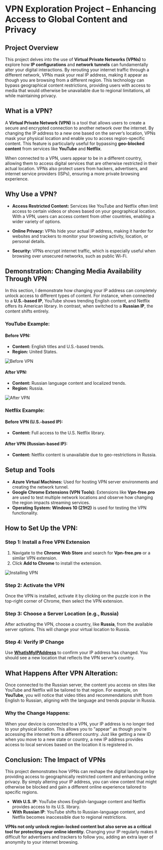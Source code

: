 # VPN Exploration Project – Enhancing Access to Global Content and Privacy

## Project Overview

This project delves into the use of **Virtual Private Networks (VPNs)** to explore how **IP configurations** and **network tunnels** can fundamentally alter your digital interactions. By rerouting your internet traffic through a different network, VPNs mask your real IP address, making it appear as though you are browsing from a different region. This technology can bypass geographical content restrictions, providing users with access to media that would otherwise be unavailable due to regional limitations, all while maintaining privacy.

## What is a VPN?

A **Virtual Private Network (VPN)** is a tool that allows users to create a secure and encrypted connection to another network over the internet. By changing the IP address to a new one based on the server’s location, VPNs mask your physical location and enable you to access region-specific content. This feature is particularly useful for bypassing **geo-blocked content** from services like **YouTube** and **Netflix**.

When connected to a VPN, users appear to be in a different country, allowing them to access digital services that are otherwise restricted in their actual location. VPNs also protect users from hackers, advertisers, and internet service providers (ISPs), ensuring a more private browsing experience.

## Why Use a VPN?

- **Access Restricted Content:** Services like YouTube and Netflix often limit access to certain videos or shows based on your geographical location. With a VPN, users can access content from other countries, enabling a wider variety of options.
  
- **Online Privacy:** VPNs hide your actual IP address, making it harder for websites and trackers to monitor your browsing activity, location, or personal details.

- **Security:** VPNs encrypt internet traffic, which is especially useful when browsing over unsecured networks, such as public Wi-Fi.

## Demonstration: Changing Media Availability Through VPN

In this section, I demonstrate how changing your IP address can completely unlock access to different types of content. For instance, when connected to a **U.S.-based IP**, YouTube shows trending English content, and Netflix offers its American library. In contrast, when switched to a **Russian IP**, the content shifts entirely.

### YouTube Example:

#### Before VPN:

- **Content:** English titles and U.S.-based trends.
- **Region:** United States.

![Before VPN](https://github.com/user-attachments/assets/157fec73-9dd5-4005-915a-395f72b3f650)

#### After VPN:

- **Content:** Russian language content and localized trends.
- **Region:** Russia.

![After VPN](https://github.com/user-attachments/assets/6a190b5b-86a7-4bfd-94a6-18f151e80bd7)

### Netflix Example:

#### Before VPN (U.S.-based IP):

- **Content:** Full access to the U.S. Netflix library.

#### After VPN (Russian-based IP):

- **Content:** Netflix content is unavailable due to geo-restrictions in Russia.

## Setup and Tools

- **Azure Virtual Machines:** Used for hosting VPN server environments and creating the network tunnel.
- **Google Chrome Extensions (VPN Tools):** Extensions like **Vpn-free.pro** are used to test multiple network locations and observe how changing the region impacts streaming services.
- **Operating System:** **Windows 10 (21H2)** is used for testing the VPN functionality.

## How to Set Up the VPN:

### Step 1: Install a Free VPN Extension
1. Navigate to the **Chrome Web Store** and search for **Vpn-free.pro** or a similar VPN extension.
2. Click **Add to Chrome** to install the extension.

![Installing VPN](https://github.com/user-attachments/assets/d7824d08-a0be-42ee-9444-de265526aa7a)

### Step 2: Activate the VPN
Once the VPN is installed, activate it by clicking on the puzzle icon in the top-right corner of Chrome, then select the VPN extension.

### Step 3: Choose a Server Location (e.g., Russia)
After activating the VPN, choose a country, like **Russia**, from the available server options. This will change your virtual location to Russia.

### Step 4: Verify IP Change
Use **[WhatIsMyIPAddress](https://whatismyipaddress.com/)** to confirm your IP address has changed. You should see a new location that reflects the VPN server’s country.

## What Happens After VPN Alteration:

Once connected to the Russian server, the content you access on sites like YouTube and Netflix will be tailored to that region. For example, on **YouTube**, you will notice that video titles and recommendations shift from English to Russian, aligning with the language and trends popular in Russia.

### Why the Change Happens:

When your device is connected to a VPN, your IP address is no longer tied to your physical location. This allows you to "appear" as though you're accessing the internet from a different country. Just like getting a new ID when you move to a new state or country, a new IP address provides access to local services based on the location it is registered in.

## Conclusion: The Impact of VPNs

This project demonstrates how VPNs can reshape the digital landscape by providing access to geographically restricted content and enhancing online privacy. By simply altering your IP address, you can view content that might otherwise be blocked and gain a different online experience tailored to specific regions.

- **With U.S. IP**: YouTube shows English-language content and Netflix provides access to its U.S. library.
- **With Russian IP**: YouTube shifts to Russian-language content, and Netflix becomes inaccessible due to regional restrictions.

**VPNs not only unlock region-locked content but also serve as a critical tool for protecting your online identity.** Changing your IP regularly makes it difficult for advertisers and trackers to follow you, adding an extra layer of anonymity to your internet browsing.
